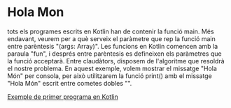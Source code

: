 # Hola Mon

tots els programes escrits en Kotlin han de contenir la funció main. Més endavant, veurem per a què serveix el paràmetre que rep la funció main entre parèntesis "(args: Array<String>)". Les funcions en Kotlin comencen amb la paraula "fun", i després entre parèntesis es defineixen els paràmetres que la funció acceptarà. Entre claudàtors, disposem de l'algoritme que resoldrà el nostre problema. En aquest exemple, volem mostrar el missatge "Hola Món" per consola, per això utilitzarem la funció print() amb el missatge "Hola Món" escrit entre cometes dobles "".

[Exemple de primer programa en Kotlin](https://github.com/marcmoiagese/curskotlin/blob/master/1-hola-mon/src/main/kotlin/Main.kt)
